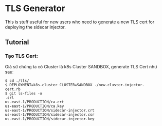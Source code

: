 # TLS Generator

This is stuff useful for new users who need to generate a new TLS cert for deploying the sidecar injector.

## Tutorial

### Tạo TLS Cert:

Giả sử chúng ta có Cluster là k8s Cluster SANDBOX, generate TLS Cert như sau:

    $ cd ./tls/
    $ DEPLOYMENT=k8s-cluster CLUSTER=SANDBOX ./new-cluster-injector-cert.rb
    $ git ls-files -o
    .srl
    us-east-1/PRODUCTION/ca.crt
    us-east-1/PRODUCTION/ca.key
    us-east-1/PRODUCTION/sidecar-injector.crt
    us-east-1/PRODUCTION/sidecar-injector.csr
    us-east-1/PRODUCTION/sidecar-injector.key
